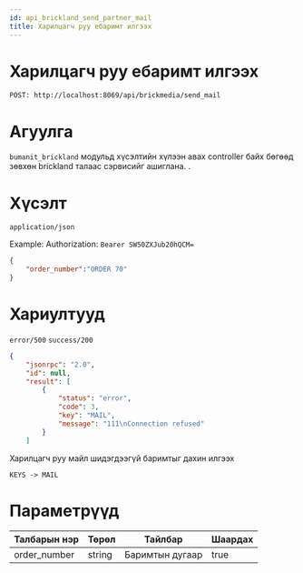 ```yaml
---
id: api_brickland_send_partner_mail
title: Харилцагч руу ебаримт илгээх
---
```

# Харилцагч руу ебаримт илгээх

`POST: http://localhost:8069/api/brickmedia/send_mail` 


# Агуулга

`bumanit_brickland` модульд хүсэлтийн хүлээн авах controller байх бөгөөд зөвхөн brickland талаас сэрвисийг ашиглана.
.
# Хүсэлт
`application/json`

Example: Authorization: `Bearer SW50ZXJub20hQCM=`


```json
{
	"order_number":"ORDER 70"
}
```

# Хариултууд

`error/500`
`success/200`
```json
{
	"jsonrpc": "2.0",
	"id": null,
	"result": [
		{
			"status": "error",
			"code": 3,
			"key": "MAIL",
			"message": "111\nConnection refused"
		}
	]
```
Харилцагч руу майл шидэгдээгүй баримтыг дахин илгээх

`KEYS -> MAIL`


# Параметрүүд
  <Tabs>
              <TabItem  default>
                <table>
                  <thead>
                    <tr>
                      <th>Талбарын нэр</th>
                      <th>Төрөл</th>
                      <th>Тайлбар</th>
                      <th>Шаардах</th>
                    </tr>
                  </thead>
                  <tbody>
                    <tr>
                      <td>order_number</td>
                      <td>string</td>
                      <td>Баримтын дугаар</td>
                      <td>true</td>
                    </tr>
                  </tbody>
                </table>
              </TabItem>
</Tabs>